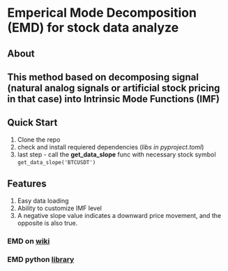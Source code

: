 # Emperical Mode Decomposition (EMD) for stock data analyze

## **About**
## <p>This method based on decomposing signal (natural analog signals or artificial stock pricing in that case) into **Intrinsic Mode Functions** (IMF)</p>

## **Quick Start**
1. Clone the repo
2. check and install requiered dependencies (*libs in pyproject.toml*)
3. last step - call the **get_data_slope** func with necessary stock symbol
`get_data_slope('BTCUSDT')`


## Features
1. Easy data loading
2. Ability to customize IMF level
3. A negative slope value indicates a downward price movement, and the opposite is also true.

### EMD on [wiki](https://ru.wikipedia.org/wiki/Empirical_Mode_Decomposition)
### EMD python [library](https://pyemd.readthedocs.io/en/latest/emd.html) 